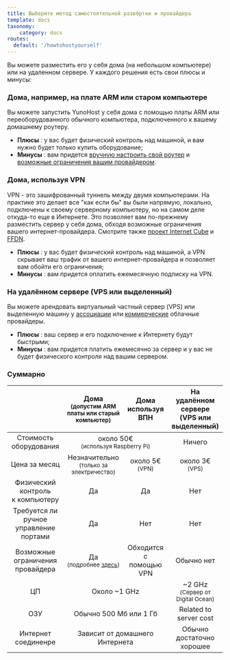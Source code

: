 ```yaml
---
title: Выберите метод самостоятельной развёртки и провайдера
template: docs
taxonomy:
    category: docs
routes:
  default: '/howtohostyourself'
---
```


Вы можете разместить его у себя дома (на небольшом компьютере) или на удаленном сервере. У каждого решения есть свои плюсы и минусы:

### Дома, например, на плате ARM или старом компьютере

Вы можете запустить YunoHost у себя дома с помощью платы ARM или переоборудованного обычного компьютера, подключенного к вашему домашнему роутеру.

- **Плюсы** : у вас будет физический контроль над машиной, и вам нужно будет только купить оборудование;
- **Минусы** : вам придется [вручную настроить свой роутер](/install/post_install/isp_box_config) и [возможные ограничения вашим провайдером](/install/providers/isp/).

### Дома, используя VPN

VPN - это зашифрованный туннель между двумя компьютерами. На практике это делает все "как если бы" вы были напрямую, локально, подключены к своему серверному компьютеру, но на самом деле откуда-то еще в Интернете. Это позволяет вам по-прежнему разместить сервер у себя дома, обходя возможные ограничения вашего интернет-провайдера. Смотрите также [проект Internet Cube](https://internetcu.be/) и [FFDN](https://www.ffdn.org/).

- **Плюсы** : у вас будет физический контроль над машиной, а VPN скрывает ваш трафик от вашего интернет-провайдера и позволяет вам обойти его ограничения;
- **Минусы** : вам придется оплатить ежемесячную подписку на VPN.

### На удалённом сервере (VPS или выделенный)

Вы можете арендовать виртуальный частный сервер (VPS) или выделенную машину у [ассоциации](https://db.ffdn.org/) или [коммерческие](/providers/server) облачные провайдеры.

- **Плюсы** : ваш сервер и его подключение к Интернету будут быстрыми;
- **Минусы** : вам придется платить ежемесячно за сервер и у вас не будет физического контроля над вашим сервером.

### Суммарно

<table>
    <thead>
      <tr>
        <th></th>
        <th style="text-align:center;">Дома<br><small>(допустим ARM платы или старый компьютер)</small></th>
        <th style="text-align:center;">Дома<br>используя ВПН</th>
        <th style="text-align:center;">На удалённом сервере<br>(VPS или выделенный)</th>
      </tr>
    </thead>
    <tbody>
      <tr>
        <td style="text-align:center;">Стоимость оборудования</td>
        <td style="text-align:center;" class="warning"  colspan="2">около 50€ <br><small>(используя Raspberry Pi)</small></td>
        <td style="text-align:center;" class="success">Ничего</td>
      </tr>
      <tr>
        <td style="text-align:center;">Цена за месяц</td>
        <td style="text-align:center;" class="success">Незначительно<br><small>(только за электричество)</small></td>
        <td style="text-align:center;" class="warning">около 5€ <br><small>(VPN)</small></td>
        <td style="text-align:center;" class="warning">около 3€ <br><small>(VPS)</small></td>
      </tr>
      <tr>
        <td style="text-align:center;">Физический контроль<br>к компьютеру</td>
        <td style="text-align:center;" class="success">Да</td>
        <td style="text-align:center;" class="success">Да</td>
        <td style="text-align:center;" class="danger">Нет</td>
      </tr>
      <tr>
        <td style="text-align:center;">Требуется ли ручное управление<br>портами</td>
        <td style="text-align:center;" class="warning">Да</td>
        <td style="text-align:center;" class="success">Нет</td>
        <td style="text-align:center;" class="success">Нет</td>
      </tr>
      <tr>
        <td style="text-align:center;">Возможные ограничения провайдера</td>
        <td style="text-align:center;" class="danger">Да <br><small>(подробнее <a href="/isp">здесь</a>)</small></td>
        <td style="text-align:center;" class="success">Обходится с помощью VPN</td>
        <td style="text-align:center;" class="success">Обычно нет</td>
      </tr>
      <tr>
        <td style="text-align:center;">ЦП</td>
        <td style="text-align:center;" class="warning" colspan="2">Около ~1 GHz</td>
        <td style="text-align:center;" class="success">~2 GHz <br><small>(Сервер от Digital Ocean)</small></td>
      </tr>
      <tr>
        <td style="text-align:center;">ОЗУ</td>
        <td style="text-align:center;" class="warning" colspan="2">Обычно 500 Мб или 1 Гб</td>
        <td style="text-align:center;" class="warning">Related to server cost</td>
      </tr>
      <tr>
        <td style="text-align:center;">Интернет соединенре</td>
        <td style="text-align:center;" class="warning" colspan="2">Зависит от домашнего Интернета</td>
        <td style="text-align:center;" class="success">Обычно достаточно хорошее</td>
      </tr>
    </tbody>
</table>
